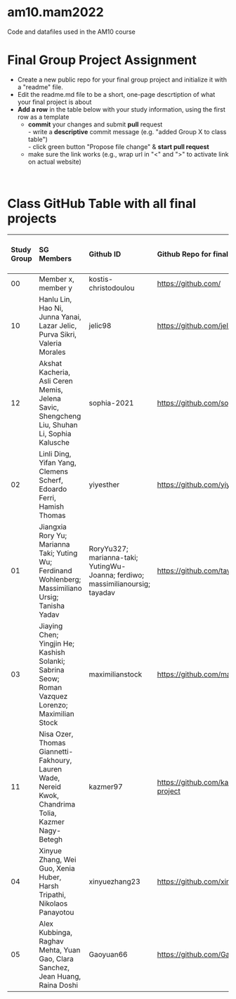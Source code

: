 # am10.mam2022

Code and datafiles used in the AM10 course

# Final Group Project Assignment

- Create a new public repo for your final group project and initialize it with a "readme" file. 
- Edit the readme.md file to be a short, one-page descrtiption of what your final project is about
- **Add a row** in the table below with your study information, using the first row as a template
    - **commit** your changes and submit **pull** request   
            - write a **descriptive** commit message (e.g. "added Group X to class table")  
            - click green button "Propose file change" & **start pull request**
    - make sure the link works (e.g., wrap url in "<" and ">" to activate link on actual website)  
<br>

# Class GitHub Table with all final projects

| Study Group   | SG Members           |Github ID                      |Github Repo for final project        | URL address for final project       |Date Added     |  
|:--------------|:---------------------|:------------------------------------------------------|:-----------------------|:-------------------------------------|:-----------------------| 
| 00     |Member x, member y |kostis-christodoulou |<https://github.com/>|<N/A>     | 2011-11-01 |
| 10     | Hanlu Lin, Hao Ni, Junna Yanai, Lazar Jelic, Purva Sikri, Valeria Morales | jelic98 | https://github.com/jelic98/lbs_am10_group | None | 2011-11-09 |
| 12     |Akshat Kacheria, Asli Ceren Memis, Jelena Savic, Shengcheng Liu, Shuhan Li, Sophia Kalusche |sophia-2021 |<https://github.com/sophia-2021/AM10_StudyGroup12.git>|<N/A>     | 2011-11-09 |
| 02     |Linli Ding, Yifan Yang, Clemens Scherf, Edoardo Ferri, Hamish Thomas |yiyesther |<https://github.com/yiyesther/AM10_Group_2.git>|<N/A>     | 2011-11-09 |
| 01     |Jiangxia Rory Yu; Marianna Taki; Yuting Wu; Ferdinand Wohlenberg; Massimiliano Ursig; Tanisha Yadav |RoryYu327; marianna-taki; YutingWu-Joanna; ferdiwo; massimilianoursig; tayadav |<https://github.com/tayadav/Data_visualization.git>|  <N/A>  | 2011-11-09 |
| 03     |Jiaying Chen; Yingjin He; Kashish Solanki; Sabrina Seow; Roman Vazquez Lorenzo; Maximilian Stock |maximilianstock |<https://github.com/maximilianstock/AM10-Group-3>|  <N/A>  | 2011-11-09 |
| 11 | Nisa Ozer, Thomas Giannetti-Fakhoury, Lauren Wade, Nereid Kwok, Chandrima Tolia, Kazmer Nagy-Betegh | kazmer97 | <https://github.com/kazmer97/data-visualisation_final-project> | <N/A> |  2021-11-09 |
| 04 |Xinyue Zhang, Wei Guo, Xenia Huber, Harsh Tripathi, Nikolaos Panayotou | xinyuezhang23 | <https://github.com/xinyuezhang23/am10_group4> | <N/A> |  2021-11-09 |
| 05 |Alex Kubbinga, Raghav Mehta, Yuan Gao, Clara Sanchez, Jean Huang, Raina Doshi  | Gaoyuan66 | <https://github.com/Gaoyuan66/data_visualization_group_5> | <N/A> |  2021-11-10 |
